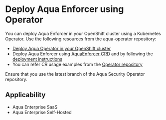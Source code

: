 # Deploy Aqua Enforcer using Operator

You can deploy Aqua Enforcer in your OpenShift cluster using a Kubernetes Operator. Use the following resources from the aqua-operator repository:

* [Deploy Aqua Operator in your OpenShift cluster](https://github.com/aquasecurity/aqua-operator/blob/6.2.0/docs/DeployOpenShiftOperator.md#deploying-the-aqua-operator)
* Deploy Aqua Enforcer using [AquaEnforcer CRD](https://github.com/aquasecurity/aqua-operator/blob/master/deploy/crds/operator_v1alpha1_aquaenforcer_cr.yaml) and by following the [deployment instructions](https://github.com/aquasecurity/aqua-operator/blob/6.2.0/docs/DeployOpenShiftOperator.md#deploying-aqua-enterprise-using-custom-resources)
* You can refer CR usage examples from the [Operator repository](https://github.com/aquasecurity/aqua-operator/blob/6.2.0/docs/DeployOpenShiftOperator.md#cr-examples)

Ensure that you use the latest branch of the Aqua Security Operator repository.

## Applicability
* Aqua Enterprise SaaS
* Aqua Enterprise Self-Hosted